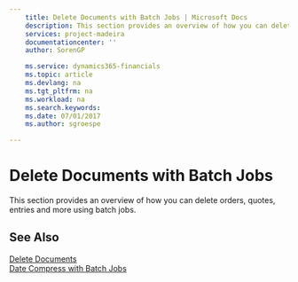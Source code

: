 ```yaml
---
    title: Delete Documents with Batch Jobs | Microsoft Docs
    description: This section provides an overview of how you can delete orders, quotes, entries and more using batch jobs.
    services: project-madeira
    documentationcenter: ''
    author: SorenGP

    ms.service: dynamics365-financials
    ms.topic: article
    ms.devlang: na
    ms.tgt_pltfrm: na
    ms.workload: na
    ms.search.keywords:
    ms.date: 07/01/2017
    ms.author: sgroespe

---
```

# Delete Documents with Batch Jobs
This section provides an overview of how you can delete orders, quotes, entries and more using batch jobs.  
  
## See Also  
 [Delete Documents](../delete-documents.md)   
 [Date Compress with Batch Jobs](../date-compress-with-batch-jobs.md)